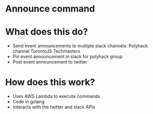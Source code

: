# Announce command

# What does this do?
- Send event announcements to multiple slack channels:
    Polyhack channel
    TorontoJS
    Techmasters
- Pin event announcement in slack for polyhack group
- Post event announcement to twitter

# How does this work?
- Uses AWS Lambda to execute commands
- Code in golang
- Interacts with the twitter and slack APIs